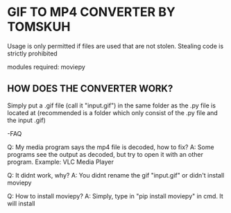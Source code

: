 GIF TO MP4 CONVERTER BY TOMSKUH
=================================================

Usage is only permitted if files are used that are not stolen. Stealing code is strictly prohibited


modules required:
moviepy



HOW DOES THE CONVERTER WORK?
--------------------------------------------------
Simply put a .gif file (call it "input.gif") in the same folder as the .py file is located at (recommended is a folder which only consist of the .py file and the input .gif)




-FAQ

Q: My media program says the mp4 file is decoded, how to fix? 
A: Some programs see the output as decoded, but try to open it with an other program. Example: VLC Media Player

Q: It didnt work, why?
A: You didnt rename the gif "input.gif" or didn't install moviepy

Q: How to install moviepy?
A: Simply, type in "pip install moviepy" in cmd. It will install

